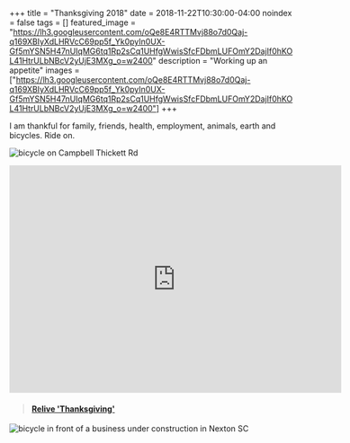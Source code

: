 +++
title =  "Thanksgiving 2018"
date = 2018-11-22T10:30:00-04:00
noindex = false
tags = []
featured_image = "https://lh3.googleusercontent.com/oQe8E4RTTMvj88o7d0Qaj-q169XBIyXdLHRVcC69pp5f_Yk0pyIn0UX-Gf5mYSN5H47nUIqMG6tq1Rp2sCq1UHfgWwisSfcFDbmLUFOmY2DajIf0hKOL41HtrULbNBcV2yUjE3MXg_o=w2400"
description = "Working up an appetite"
images = ["https://lh3.googleusercontent.com/oQe8E4RTTMvj88o7d0Qaj-q169XBIyXdLHRVcC69pp5f_Yk0pyIn0UX-Gf5mYSN5H47nUIqMG6tq1Rp2sCq1UHfgWwisSfcFDbmLUFOmY2DajIf0hKOL41HtrULbNBcV2yUjE3MXg_o=w2400"]
+++

I am thankful for family, friends, health, employment, animals, earth and bicycles. Ride on.

 ![bicycle on Campbell Thickett Rd](https://lh3.googleusercontent.com/Bxfy7nOwu8-1PwXR_MEOLJ6fJLGN6-hnrgLsuY5iwbLbiP1_j9ZbnpUammv1WzoUE88PHDnycUxxLXbvzzSMuHuP-BJApz1GRFXPWF3YkhZ-95sTZ9rF8cJip7IXdK-ePE7viJT8M_A=w2400)

<iframe height='405' width='590' frameborder='0' allowtransparency='true' scrolling='no' src='https://www.strava.com/activities/1978853068/embed/c20281a8b3aa5df79797472818fb3c049e55b4d6'></iframe>

<blockquote class="embedly-card" data-card-controls="0" data-card-key="f1631a41cb254ca5b035dc5747a5bd75"><h4><a href="https://www.relive.cc/view/1978853068?r=embed-site">Relive 'Thanksgiving'</a></h4></blockquote>
        <script async src="https://cdn.embedly.com/widgets/platform.js" charset="UTF-8"></script>


![bicycle in front of a business under construction in Nexton SC](https://lh3.googleusercontent.com/mM11zuqpWaDhrNcxcxo6K4Rezj4uO_09ti000cErerDNdgfM07-ddwMA_95kc8NWkWCAMez_xNtUJWOsEilpWqeL8CuKuiPPK5ud0HkFkRzZLOKDGUBS6_qHlFMA0lds5dnPtqC28Ao=w2400)
